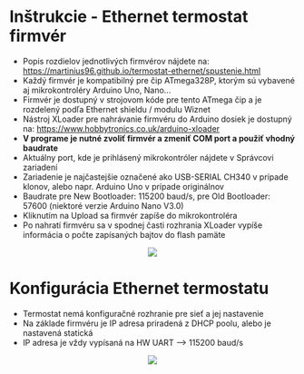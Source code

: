 # Inštrukcie - Ethernet termostat firmvér
* Popis rozdielov jednotlivých firmvérov nájdete na: https://martinius96.github.io/termostat-ethernet/spustenie.html
* Každý firmvér je kompatibilný pre čip ATmega328P, ktorým sú vybavené aj mikrokontroléry Arduino Uno, Nano...
* Firmvér je dostupný v strojovom kóde pre tento ATmega čip a je rozdelený podľa Ethernet shieldu / modulu Wiznet
* Nástroj XLoader pre nahrávanie firmvéru do Arduino dosiek je dostupný na: https://www.hobbytronics.co.uk/arduino-xloader
* **V programe je nutné zvoliť firmvér a zmeniť COM port a použiť vhodný baudrate**
* Aktuálny port, kde je prihlásený mikrokontróler nájdete v Správcovi zariadení
* Zariadenie je najčastejšie označené ako USB-SERIAL CH340 v prípade klonov, alebo napr. Arduino Uno v prípade originálnov
* Baudrate pre New Bootloader: 115200 baud/s, pre Old Bootloader: 57600 (niektoré verzie Arduino Nano V3.0)
* Kliknutím na Upload sa firmvér zapíše do mikrokontroléra
* Po nahratí firmvéru sa v spodnej časti rozhrania XLoader vypíše informácia o počte zapísaných bajtov do flash pamäte

<p align="center">
  <img src="https://i.imgur.com/N1CHBoL.png" />
</p>

# Konfigurácia Ethernet termostatu
* Termostat nemá konfiguračné rozhranie pre sieť a jej nastavenie
* Na základe firmvéru je IP adresa priradená z DHCP poolu, alebo je nastavená statická
* IP adresa je vždy vypísaná na HW UART --> 115200 baud/s
<p align="center">
  <img src="https://i.imgur.com/r5jNZf5.png" />
</p>
